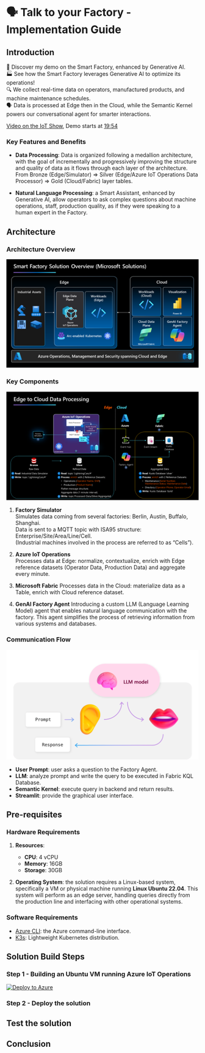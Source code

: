 # 🗣️ Talk to your Factory - Implementation Guide

## Introduction
🤖 Discover my demo on the Smart Factory, enhanced by Generative AI.  
🏭 See how the Smart Factory leverages Generative AI to optimize its operations!  
🔍 We collect real-time data on operators, manufactured products, and machine maintenance schedules.  
🗣️ Data is processed at Edge then in the Cloud, while the Semantic Kernel powers our conversational agent for smarter interactions.  

[Video on the IoT Show](https://youtu.be/-AxWwJU_G_U?feature=shared), Demo starts at [19:54](https://youtu.be/-AxWwJU_G_U?feature=shared&t=1194)

### Key Features and Benefits

- **Data Processing**: Data is organized following a medallion architecture, with the goal of incrementally and progressively improving the structure and quality of data as it flows through each layer of the architecture.  
From Bronze (Edge/Simulator) ⇒ Silver (Edge/Azure IoT Operations Data Processor) ⇒ Gold (Cloud/Fabric) layer tables.

- **Natural Language Processing**: a Smart Assistant, enhanced by Generative AI, allow operators to ask complex questions about machine operations, staff, production quality, as if they were speaking to a human expert in the Factory.

## Architecture

### Architecture Overview

![Architecture Diagram](./artifacts/media/Talk%20to%20your%20Factory%20Demo%20-%20Solution%20Overview.png "Solution Overview")

### Key Components

![Data Diagram](./artifacts/media/Edge-to-Cloud-Data%20Processing.png "Data Diagram")

1. **Factory Simulator**  
    Simulates data coming from several factories: Berlin, Austin, Buffalo, Shanghai.  
    Data is sent to a MQTT topic with ISA95 structure: Enterprise/Site/Area/Line/Cell.  
    (Industrial machines involved in the process are referred to as “Cells”).  

2. **Azure IoT Operations**  
    Processes data at Edge: normalize, contextualize, enrich with Edge reference datasets (Operator Data, Production Data) and aggregate every minute.
    
3. **Microsoft Fabric**
    Processes data in the Cloud: materialize data as a Table, enrich with Cloud reference dataset.

4. **GenAI Factory Agent**
    Introducing a custom LLM (Language Learning Model) agent that enables natural language communication with the factory. This agent simplifies the process of retrieving information from various systems and databases.

### Communication Flow

![NLP Diagram](./artifacts/media/nlp.png "NLP Diagram")

- **User Prompt**: user asks a question to the Factory Agent.
- **LLM**: analyze prompt and write the query to be executed in Fabric KQL Database.
- **Semantic Kernel**: execute query in backend and return results.
- **Streamlit**: provide the graphical user interface.

## Pre-requisites

### Hardware Requirements

1. **Resources**: 
    - **CPU**: 4 vCPU
    - **Memory**: 16GB
    - **Storage**: 30GB

2. **Operating System**: the solution requires a Linux-based system, specifically a VM or physical machine running **Linux Ubuntu 22.04**. This system will perform as an edge server, handling queries directly from the production line and interfacing with other operational systems.

### Software Requirements

 - [Azure CLI](https://learn.microsoft.com/en-us/cli/azure/): the Azure command-line interface.
 - [K3s](https://k3s.io/): Lightweight Kubernetes distribution.

## Solution Build Steps

### Step 1 - Building an Ubuntu VM running Azure IoT Operations

[![Deploy to Azure](https://aka.ms/deploytoazurebutton)](https://portal.azure.com/#create/Microsoft.Template/uri/https%3A%2F%2Fraw.githubusercontent.com%2Fchriscrcodes%2Fsmart-factory%2Frefs%2Fheads%2Fmain%2Fartifacts%2Ftemplates%2Fvm%2Fdeploy.json)

### Step 2 - Deploy the solution

## Test the solution

## Conclusion